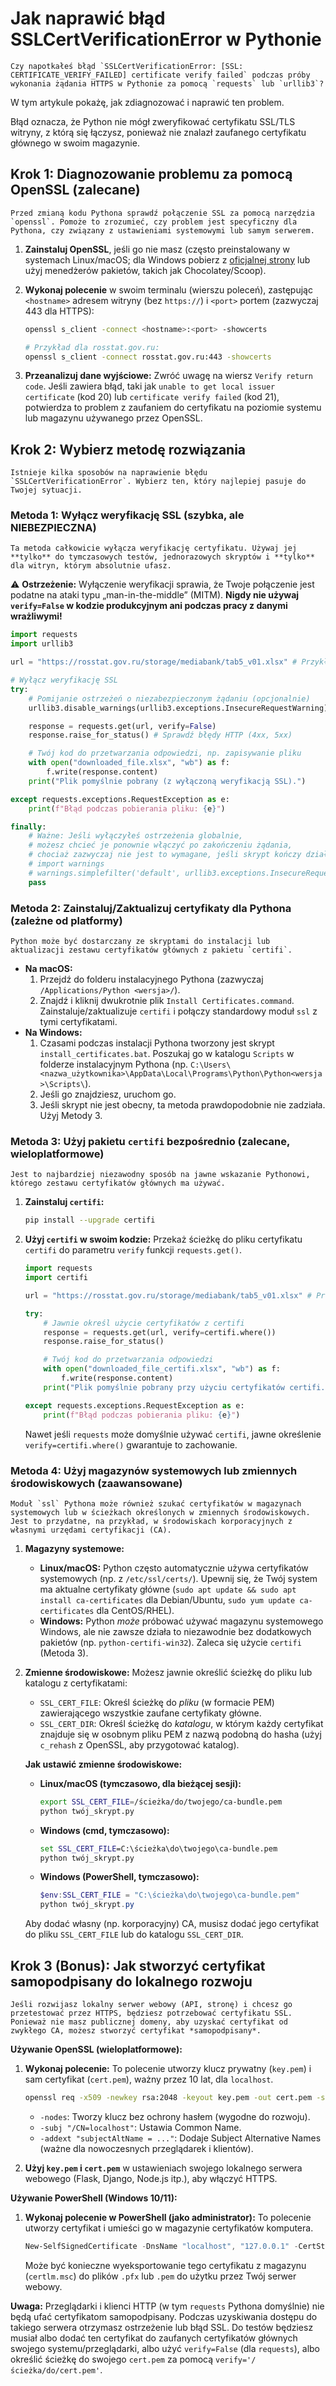 # Jak naprawić błąd SSLCertVerificationError w Pythonie

    Czy napotkałeś błąd `SSLCertVerificationError: [SSL: CERTIFICATE_VERIFY_FAILED] certificate verify failed` podczas próby wykonania żądania HTTPS w Pythonie za pomocą `requests` lub `urllib3`?
W tym artykule pokażę, jak zdiagnozować i naprawić ten problem.

Błąd oznacza, że Python nie mógł zweryfikować certyfikatu SSL/TLS witryny, z którą się łączysz, ponieważ nie znalazł zaufanego certyfikatu głównego w swoim magazynie.

## Krok 1: Diagnozowanie problemu za pomocą OpenSSL (zalecane)

    Przed zmianą kodu Pythona sprawdź połączenie SSL za pomocą narzędzia `openssl`. Pomoże to zrozumieć, czy problem jest specyficzny dla Pythona, czy związany z ustawieniami systemowymi lub samym serwerem.

1.  **Zainstaluj OpenSSL**, jeśli go nie masz (często preinstalowany w systemach Linux/macOS; dla Windows pobierz z [oficjalnej strony](https://www.openssl.org/source/) lub użyj menedżerów pakietów, takich jak Chocolatey/Scoop).
2.  **Wykonaj polecenie** w swoim terminalu (wierszu poleceń), zastępując `<hostname>` adresem witryny (bez `https://`) i `<port>` portem (zazwyczaj 443 dla HTTPS):

    ```bash
    openssl s_client -connect <hostname>:<port> -showcerts

    # Przykład dla rosstat.gov.ru:
    openssl s_client -connect rosstat.gov.ru:443 -showcerts
    ```
3.  **Przeanalizuj dane wyjściowe:** Zwróć uwagę na wiersz `Verify return code`. Jeśli zawiera błąd, taki jak `unable to get local issuer certificate` (kod 20) lub `certificate verify failed` (kod 21), potwierdza to problem z zaufaniem do certyfikatu na poziomie systemu lub magazynu używanego przez OpenSSL.

## Krok 2: Wybierz metodę rozwiązania

    Istnieje kilka sposobów na naprawienie błędu `SSLCertVerificationError`. Wybierz ten, który najlepiej pasuje do Twojej sytuacji.

### Metoda 1: Wyłącz weryfikację SSL (szybka, ale NIEBEZPIECZNA)

    Ta metoda całkowicie wyłącza weryfikację certyfikatu. Używaj jej **tylko** do tymczasowych testów, jednorazowych skryptów i **tylko** dla witryn, którym absolutnie ufasz.

⚠️ **Ostrzeżenie:** Wyłączenie weryfikacji sprawia, że Twoje połączenie jest podatne na ataki typu „man-in-the-middle” (MITM). **Nigdy nie używaj `verify=False` w kodzie produkcyjnym ani podczas pracy z danymi wrażliwymi!**

```python
import requests
import urllib3

url = "https://rosstat.gov.ru/storage/mediabank/tab5_v01.xlsx" # Przykładowy URL

# Wyłącz weryfikację SSL
try:
    # Pomijanie ostrzeżeń o niezabezpieczonym żądaniu (opcjonalnie)
    urllib3.disable_warnings(urllib3.exceptions.InsecureRequestWarning)

    response = requests.get(url, verify=False)
    response.raise_for_status() # Sprawdź błędy HTTP (4xx, 5xx)

    # Twój kod do przetwarzania odpowiedzi, np. zapisywanie pliku
    with open("downloaded_file.xlsx", "wb") as f:
        f.write(response.content)
    print("Plik pomyślnie pobrany (z wyłączoną weryfikacją SSL).")

except requests.exceptions.RequestException as e:
    print(f"Błąd podczas pobierania pliku: {e}")

finally:
    # Ważne: Jeśli wyłączyłeś ostrzeżenia globalnie,
    # możesz chcieć je ponownie włączyć po zakończeniu żądania,
    # chociaż zazwyczaj nie jest to wymagane, jeśli skrypt kończy działanie.
    # import warnings
    # warnings.simplefilter('default', urllib3.exceptions.InsecureRequestWarning)
    pass
```

### Metoda 2: Zainstaluj/Zaktualizuj certyfikaty dla Pythona (zależne od platformy)

    Python może być dostarczany ze skryptami do instalacji lub aktualizacji zestawu certyfikatów głównych z pakietu `certifi`.

*   **Na macOS:**
    1.  Przejdź do folderu instalacyjnego Pythona (zazwyczaj `/Applications/Python <wersja>/`).
    2.  Znajdź i kliknij dwukrotnie plik `Install Certificates.command`. Zainstaluje/zaktualizuje `certifi` i połączy standardowy moduł `ssl` z tymi certyfikatami.
*   **Na Windows:**
    1.  Czasami podczas instalacji Pythona tworzony jest skrypt `install_certificates.bat`. Poszukaj go w katalogu `Scripts` w folderze instalacyjnym Pythona (np. `C:\Users\<nazwa_użytkownika>\AppData\Local\Programs\Python\Python<wersja>\Scripts\`).
    2.  Jeśli go znajdziesz, uruchom go.
    3.  Jeśli skrypt nie jest obecny, ta metoda prawdopodobnie nie zadziała. Użyj Metody 3.

### Metoda 3: Użyj pakietu `certifi` bezpośrednio (zalecane, wieloplatformowe)

    Jest to najbardziej niezawodny sposób na jawne wskazanie Pythonowi, którego zestawu certyfikatów głównych ma używać.

1.  **Zainstaluj `certifi`:**
    ```bash
    pip install --upgrade certifi
    ```
2.  **Użyj `certifi` w swoim kodzie:** Przekaż ścieżkę do pliku certyfikatu `certifi` do parametru `verify` funkcji `requests.get()`.

    ```python
    import requests
    import certifi

    url = "https://rosstat.gov.ru/storage/mediabank/tab5_v01.xlsx" # Przykładowy URL

    try:
        # Jawnie określ użycie certyfikatów z certifi
        response = requests.get(url, verify=certifi.where())
        response.raise_for_status()

        # Twój kod do przetwarzania odpowiedzi
        with open("downloaded_file_certifi.xlsx", "wb") as f:
            f.write(response.content)
        print("Plik pomyślnie pobrany przy użyciu certyfikatów certifi.")

    except requests.exceptions.RequestException as e:
        print(f"Błąd podczas pobierania pliku: {e}")
    ```
    Nawet jeśli `requests` może domyślnie używać `certifi`, jawne określenie `verify=certifi.where()` gwarantuje to zachowanie.

### Metoda 4: Użyj magazynów systemowych lub zmiennych środowiskowych (zaawansowane)

    Moduł `ssl` Pythona może również szukać certyfikatów w magazynach systemowych lub w ścieżkach określonych w zmiennych środowiskowych. Jest to przydatne, na przykład, w środowiskach korporacyjnych z własnymi urzędami certyfikacji (CA).

1.  **Magazyny systemowe:**
    *   **Linux/macOS:** Python często automatycznie używa certyfikatów systemowych (np. z `/etc/ssl/certs/`). Upewnij się, że Twój system ma aktualne certyfikaty główne (`sudo apt update && sudo apt install ca-certificates` dla Debian/Ubuntu, `sudo yum update ca-certificates` dla CentOS/RHEL).
    *   **Windows:** Python *może* próbować używać magazynu systemowego Windows, ale nie zawsze działa to niezawodnie bez dodatkowych pakietów (np. `python-certifi-win32`). Zaleca się użycie `certifi` (Metoda 3).
2.  **Zmienne środowiskowe:** Możesz jawnie określić ścieżkę do pliku lub katalogu z certyfikatami:
    *   `SSL_CERT_FILE`: Określ ścieżkę do *pliku* (w formacie PEM) zawierającego wszystkie zaufane certyfikaty główne.
    *   `SSL_CERT_DIR`: Określ ścieżkę do *katalogu*, w którym każdy certyfikat znajduje się w osobnym pliku PEM z nazwą podobną do hasha (użyj `c_rehash` z OpenSSL, aby przygotować katalog).

    **Jak ustawić zmienne środowiskowe:**

    *   **Linux/macOS (tymczasowo, dla bieżącej sesji):**
        ```bash
        export SSL_CERT_FILE=/ścieżka/do/twojego/ca-bundle.pem
        python twój_skrypt.py
        ```
    *   **Windows (cmd, tymczasowo):**
        ```cmd
        set SSL_CERT_FILE=C:\ścieżka\do\twojego\ca-bundle.pem
        python twój_skrypt.py
        ```
    *   **Windows (PowerShell, tymczasowo):**
        ```powershell
        $env:SSL_CERT_FILE = "C:\ścieżka\do\twojego\ca-bundle.pem"
        python twój_skrypt.py
        ```
    Aby dodać własny (np. korporacyjny) CA, musisz dodać jego certyfikat do pliku `SSL_CERT_FILE` lub do katalogu `SSL_CERT_DIR`.

## Krok 3 (Bonus): Jak stworzyć certyfikat samopodpisany do lokalnego rozwoju

    Jeśli rozwijasz lokalny serwer webowy (API, stronę) i chcesz go przetestować przez HTTPS, będziesz potrzebować certyfikatu SSL. Ponieważ nie masz publicznej domeny, aby uzyskać certyfikat od zwykłego CA, możesz stworzyć certyfikat *samopodpisany*.

**Używanie OpenSSL (wieloplatformowe):**

1.  **Wykonaj polecenie:** To polecenie utworzy klucz prywatny (`key.pem`) i sam certyfikat (`cert.pem`), ważny przez 10 lat, dla `localhost`.

    ```bash
    openssl req -x509 -newkey rsa:2048 -keyout key.pem -out cert.pem -sha256 -days 3650 -nodes -subj "/CN=localhost" -addext "subjectAltName = DNS:localhost,IP:127.0.0.1"
    ```
    *   `-nodes`: Tworzy klucz bez ochrony hasłem (wygodne do rozwoju).
    *   `-subj "/CN=localhost"`: Ustawia Common Name.
    *   `-addext "subjectAltName = ..."`: Dodaje Subject Alternative Names (ważne dla nowoczesnych przeglądarek i klientów).

2.  **Użyj `key.pem` i `cert.pem`** w ustawieniach swojego lokalnego serwera webowego (Flask, Django, Node.js itp.), aby włączyć HTTPS.

**Używanie PowerShell (Windows 10/11):**

1.  **Wykonaj polecenie w PowerShell (jako administrator):** To polecenie utworzy certyfikat i umieści go w magazynie certyfikatów komputera.

    ```powershell
    New-SelfSignedCertificate -DnsName "localhost", "127.0.0.1" -CertStoreLocation "cert:\LocalMachine\My" -NotAfter (Get-Date).AddYears(5) -FriendlyName "My Localhost Dev Cert"
    ```
    Może być konieczne wyeksportowanie tego certyfikatu z magazynu (`certlm.msc`) do plików `.pfx` lub `.pem` do użytku przez Twój serwer webowy.

**Uwaga:** Przeglądarki i klienci HTTP (w tym `requests` Pythona domyślnie) nie będą ufać certyfikatom samopodpisany. Podczas uzyskiwania dostępu do takiego serwera otrzymasz ostrzeżenie lub błąd SSL. Do testów będziesz musiał albo dodać ten certyfikat do zaufanych certyfikatów głównych swojego systemu/przeglądarki, albo użyć `verify=False` (dla `requests`), albo określić ścieżkę do swojego `cert.pem` za pomocą `verify='/ścieżka/do/cert.pem'`.
